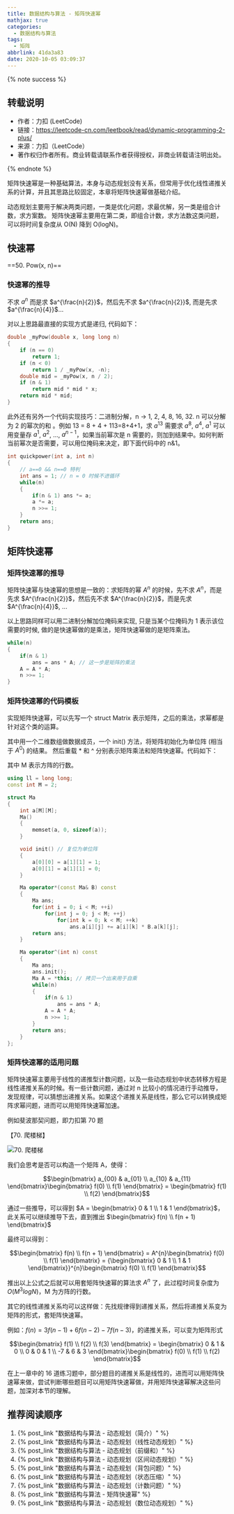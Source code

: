 ```yaml
---
title: 数据结构与算法 - 矩阵快速幂
mathjax: true
categories:
  - 数据结构与算法
tags:
  - 矩阵
abbrlink: 41da3a83
date: 2020-10-05 03:09:37
---
```


{% note success %}

## 转载说明

- 作者：力扣 (LeetCode)
- 链接：<https://leetcode-cn.com/leetbook/read/dynamic-programming-2-plus/>
- 来源：力扣（LeetCode）
- 著作权归作者所有。商业转载请联系作者获得授权，非商业转载请注明出处。

{% endnote %}

<!-- more -->

矩阵快速幂是一种基础算法，本身与动态规划没有关系，但常用于优化线性递推关系的计算，并且其思路比较固定，本章将矩阵快速幂做基础介绍。

动态规划主要用于解决两类问题，一类是优化问题，求最优解，另一类是组合计数，求方案数。
矩阵快速幂主要用在第二类，即组合计数，求方法数这类问题，可以将时间复杂度从 O(N) 降到 O(logN)。

## 快速幂

==50. Pow(x, n)==

### 快速幂的推导

不求 $a^{n}$ 而是求 $a^{\frac{n}{2}}$，然后先不求 $a^{\frac{n}{2}}$, 而是先求 $a^{\frac{n}{4}}$...

对以上思路最直接的实现方式是递归, 代码如下：

```c++
double _myPow(double x, long long n)
{
    if (n == 0)
        return 1;
    if (n < 0)
        return 1 / _myPow(x, -n);
    double mid = _myPow(x, n / 2);
    if (n & 1)
        return mid * mid * x;
    return mid * mid;
}
```

此外还有另外一个代码实现技巧：二进制分解，n -> 1, 2, 4, 8, 16, 32. n 可以分解为 2 的幂次的和 。例如 13 = 8 + 4 + 113=8+4+1，求 $a^{13}$ 需要求 $a^{8}$, $a^{4}$, $a^{1}$ 可以用变量存 $a^{1}$, $a^{2}$, ..., $a^{n - 1}$，如果当前幂次是 n 需要的，则加到结果中。如何判断当前幂次是否需要，可以用位掩码来决定，即下面代码中的 n&1。

```c++
int quickpower(int a, int n)
{
    // a==0 && n==0 特判
    int ans = 1; // n = 0 时候不进循环
    while(n)
    {
        if(n & 1) ans *= a;
        a *= a;
        n >>= 1;
    }
    return ans;
}
```

## 矩阵快速幂

### 矩阵快速幂的推导

矩阵快速幂与快速幂的思想是一致的：求矩阵的幂 $A^{n}$ 的时候，先不求 $A^{n}$，而是先求 $A^{\frac{n}{2}}$，然后先不求 $A^{\frac{n}{2}}$，而是先求 $A^{\frac{n}{4}}$, ...

以上思路同样可以用二进制分解加位掩码来实现, 只是当某个位掩码为 1 表示该位需要的时候, 做的是快速幂做的是乘法，矩阵快速幂做的是矩阵乘法。

```c++
while(n)
{
    if(n & 1)
        ans = ans * A; // 这一步是矩阵的乘法
    A = A * A;
    n >>= 1;
}
```

### 矩阵快速幂的代码模板

实现矩阵快速幂，可以先写一个 struct Matrix 表示矩阵，之后的乘法，求幂都是针对这个类的运算。

其中用一个二维数组做数据成员，一个 init() 方法，将矩阵初始化为单位阵 (相当于 $A^{0}$) 的结果。
然后重载 * 和 ^ 分别表示矩阵乘法和矩阵快速幂。代码如下：

其中 M 表示方阵的行数。

```c++
using ll = long long;
const int M = 2;

struct Ma
{
    int a[M][M];
    Ma()
    {
        memset(a, 0, sizeof(a));
    }

    void init() // 复位为单位阵
    {
        a[0][0] = a[1][1] = 1;
        a[0][1] = a[1][1] = 0;
    }

    Ma operator*(const Ma& B) const
    {
        Ma ans;
        for(int i = 0; i < M; ++i)
            for(int j = 0; j < M; ++j)
                for(int k = 0; k < M; ++k)
                    ans.a[i][j] += a[i][k] * B.a[k][j];
        return ans;
    }

    Ma operator^(int n) const
    {
        Ma ans;
        ans.init();
        Ma A = *this; // 拷贝一个出来用于自乘
        while(n)
        {
            if(n & 1)
                ans = ans * A;
            A = A * A;
            n >>= 1;
        }
        return ans;
    }
};
```

### 矩阵快速幂的适用问题

矩阵快速幂主要用于线性的递推型计数问题，以及一些动态规划中状态转移方程是线性递推关系的时候。有一些计数问题，通过对 n 比较小的情况进行手动推导，发现规律，可以猜想出递推关系。如果这个递推关系是线性，那么它可以转换成矩阵求幂问题，进而可以用矩阵快速幂加速。

例如斐波那契问题，即力扣第 70 题

【70. 爬楼梯】

![70. 爬楼梯](https://gitee.com/hezhaojiang/MyPics/raw/master/img/20201005111813.png)

我们会思考是否可以构造一个矩阵 A，使得：

$$\begin{bmatrix} a_{00} & a_{01} \\ a_{10} & a_{11} \end{bmatrix}\begin{bmatrix} f(0) \\ f(1) \end{bmatrix} = \begin{bmatrix} f(1) \\ f(2) \end{bmatrix}$$

通过一些推导，可以得到 $A = \begin{bmatrix} 0 & 1 \\ 1 & 1 \end{bmatrix}$， 此关系可以继续推导下去，直到推出 $\begin{bmatrix} f(n) \\ f(n + 1) \end{bmatrix}$

最终可以得到：

$$\begin{bmatrix} f(n) \\ f(n + 1) \end{bmatrix} = A^{n}\begin{bmatrix} f(0) \\ f(1) \end{bmatrix} = {\begin{bmatrix} 0 & 1 \\ 1 & 1 \end{bmatrix}}^{n}\begin{bmatrix} f(0) \\ f(1) \end{bmatrix}$$

推出以上公式之后就可以用套矩阵快速幂的算法求 $A^{n}$ 了，此过程时间复杂度为 $O(M^{3}logN)$，M 为方阵的行数。

其它的线性递推关系均可以这样做：先找规律得到递推关系，然后将递推关系变为矩阵的形式，套矩阵快速幂。

例如：$f(n) = 3f(n - 1) + 6f(n - 2) - 7f(n - 3)$，的递推关系，可以变为矩阵形式

$$\begin{bmatrix} f(1) \\ f(2) \\ f(3) \end{bmatrix} = \begin{bmatrix} 0 & 1 & 0 \\ 0 & 0 & 1 \\ -7 & 6 & 3 \end{bmatrix}\begin{bmatrix} f(0) \\ f(1) \\ f(2) \end{bmatrix}$$

在上一章中的 16 道练习题中，部分题目的递推关系是线性的，进而可以用矩阵快速幂来做，尝试判断哪些题目可以用矩阵快速幂做，并用矩阵快速幂解决这些问题，加深对本节的理解。

## 推荐阅读顺序

1. {% post_link "数据结构与算法 - 动态规划（简介）" %}
2. {% post_link "数据结构与算法 - 动态规划（线性动态规划）" %}
3. {% post_link "数据结构与算法 - 动态规划（前缀和）" %}
4. {% post_link "数据结构与算法 - 动态规划（区间动态规划）" %}
5. {% post_link "数据结构与算法 - 动态规划（背包问题）" %}
6. {% post_link "数据结构与算法 - 动态规划（状态压缩）" %}
7. {% post_link "数据结构与算法 - 动态规划（计数问题）" %}
8. {% post_link "数据结构与算法 - 矩阵快速幂" %}
9. {% post_link "数据结构与算法 - 动态规划（数位动态规划）" %}
